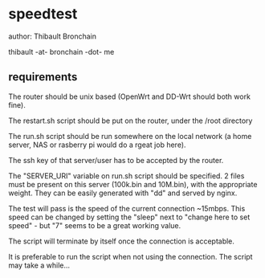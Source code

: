 # speedtest

author: Thibault Bronchain

thibault -at- bronchain -dot- me

## requirements

The router should be unix based (OpenWrt and DD-Wrt should both work fine).

The restart.sh script should be put on the router, under the /root directory

The run.sh script should be run somewhere on the local network (a home server, NAS or rasberry pi would do a rgeat job here).

The ssh key of that server/user has to be accepted by the router.

The "SERVER_URI" variable on run.sh script should be specified. 2 files must be present on this server (100k.bin and 10M.bin), with the appropriate weight. They can be easily generated with "dd" and served by nginx.

The test will pass is the speed of the current connection ~15mbps. This speed can be changed by setting the "sleep" next to "change here to set speed" - but "7" seems to be a great working value.

The script will terminate by itself once the connection is acceptable.

It is preferable to run the script when not using the connection. The script may take a while...
